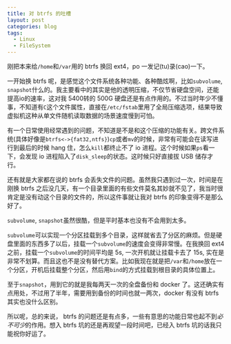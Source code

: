 ```yaml
---
title: 对 btrfs 的吐槽
layout: post
categories: blog
tags:
  - Linux
  - FileSystem
---
```


刚把本来给`/home`和`/var`用的 btrfs 换回 ext4，po 一发记(tu)录(cao)一下。

一开始换 btrfs 呢，是感觉这个文件系统各种功能、各种酷炫啊，比如`subvolume`, `snapshot`什么的。我主要看中的其实是他的透明压缩，不仅节省硬盘空间，还能提高io的速率，这对我 5400转的 500G 硬盘还是有点作用的。不过当时年少不懂事，不知道有`C`这个文件属性，直接在`/etc/fstab`里用了全局压缩选项，结果导致虚拟机这种从单文件随机读取数据的场景速度慢到可怕。

有一个日常使用经常遇到的问题，不知道是不是和这个压缩的功能有关。跨文件系统(具体好像是`btrfs<->{fat32,ntfs}`)`cp`或者`mv`的时候，非常有可能会在读写进行到最后的时候 hang 住，怎么`kill`都终止不了 io 进程。这个时候如果`ps`看一下，会发现 io 进程陷入了`disk_sleep`的状态。这时候只好直接拔 USB 储存才行。

还有就是大家都在说的 btrfs 会丢失文件的问题。虽然我只遇到过一次，时间是在刚换 btrfs 之后没几天，有一个目录里面的有些文件莫名其妙就不见了，我当时很肯定是没有动这个目录的文件的，所以这件事就让我对 btrfs 的印象变得不是那么好了。

`subvolume`, `snapshot`虽然很酷，但是平时基本也没有不会用到太多。

`subvolume`可以实现一个分区挂载到多个目录，这样就省去了分区的麻烦。但是硬盘里面的东西多了以后，挂载一个`subvolume`的速度会变得非常慢。在我换回 ext4 之前，挂载一个`subvolume`的时间平均是 5s, 一次开机就让挂载卡去了 15s, 实在是非常不划算。而且这也不是没有替代方案。比如我现在就是把`/var`和`/home`放在一个分区，开机后挂载整个分区，然后用`bind`的方式挂载到根目录的具体位置上。

至于`snapshot`，用到它的就是我每两天一次的全盘备份和 docker 了。这还确实有点用处，不过用了半年，需要用到备份的时间也就一两次，docker 有没有 btrfs 其实也没什么区别。

所以呢，总的来说， btrfs 的问题还是有点多，一些有意思的功能日常也起不到*必不可少*的作用。想入 btrfs 坑的还是再观望一段时间吧，已经入 btrfs 坑的话我只能祝你好运了。
